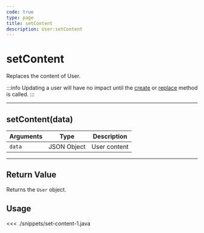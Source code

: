```yaml
---
code: true
type: page
title: setContent
description: User:setContent
---
```


# setContent

Replaces the content of User.

:::info
Updating a user will have no impact until the [create](/sdk/android/3/core-classes/user/create/) or [replace](/sdk/android/3/core-classes/user/replace) method is called.
:::

---

## setContent(data)

| Arguments | Type        | Description  |
| --------- | ----------- | ------------ |
| `data`    | JSON Object | User content |

---

## Return Value

Returns the `User` object.

## Usage

<<< ./snippets/set-content-1.java
